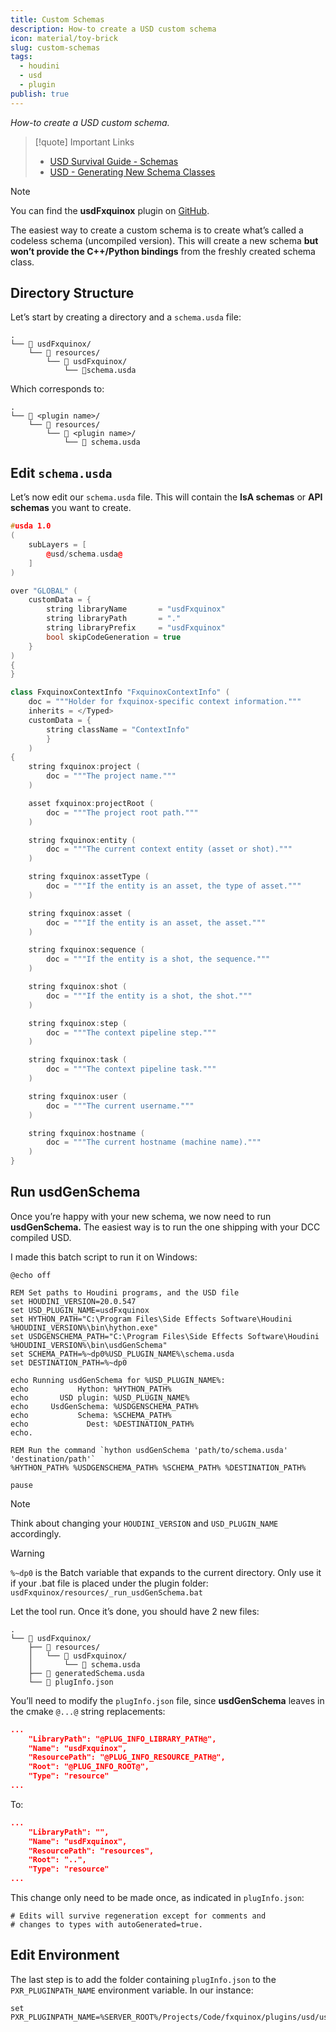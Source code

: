 ```yaml
---
title: Custom Schemas
description: How-to create a USD custom schema
icon: material/toy-brick
slug: custom-schemas
tags:
  - houdini
  - usd
  - plugin
publish: true
---
```


_How-to create a USD custom schema._

> [!quote] Important Links
> - [USD Survival Guide - Schemas](https://lucascheller.github.io/VFX-UsdSurvivalGuide/core/plugins/schemas.html)
> - [USD - Generating New Schema Classes](https://openusd.org/release/tut_generating_new_schema.html)

> [!note]
> You can find the **usdFxquinox** plugin on [GitHub](https://github.com/healkeiser/fxquinox/tree/main/plugins/usd/usdFxquinox).

The easiest way to create a custom schema is to create what’s called a codeless schema (uncompiled version). This will create a new schema **but won’t provide the C++/Python bindings** from the freshly created schema class.

## Directory Structure

Let’s start by creating a directory and a `schema.usda` file:

```title="Directory"
.
└── 📁 usdFxquinox/
    └── 📁 resources/
        └── 📁 usdFxquinox/
            └── 📄schema.usda
```

Which corresponds to:

```title="Directory"
.
└── 📁 <plugin name>/
    └── 📁 resources/
        └── 📁 <plugin name>/
            └── 📄 schema.usda
```

## Edit `schema.usda`

Let’s now edit our `schema.usda` file. This will contain the **IsA schemas** or **API schemas** you want to create.

``` c++ title="schema.usda"
#usda 1.0
(
    subLayers = [
        @usd/schema.usda@
    ]
)

over "GLOBAL" (
    customData = {
        string libraryName       = "usdFxquinox"
        string libraryPath       = "."
        string libraryPrefix     = "usdFxquinox"
        bool skipCodeGeneration = true
    }
)
{
}

class FxquinoxContextInfo "FxquinoxContextInfo" (
    doc = """Holder for fxquinox-specific context information."""
    inherits = </Typed>
    customData = {
        string className = "ContextInfo"
        }
    )
{
    string fxquinox:project (
        doc = """The project name."""
    )

    asset fxquinox:projectRoot (
        doc = """The project root path."""
    )

    string fxquinox:entity (
        doc = """The current context entity (asset or shot)."""
    )

    string fxquinox:assetType (
        doc = """If the entity is an asset, the type of asset."""
    )

    string fxquinox:asset (
        doc = """If the entity is an asset, the asset."""
    )

    string fxquinox:sequence (
        doc = """If the entity is a shot, the sequence."""
    )

    string fxquinox:shot (
        doc = """If the entity is a shot, the shot."""
    )

    string fxquinox:step (
        doc = """The context pipeline step."""
    )

    string fxquinox:task (
        doc = """The context pipeline task."""
    )

    string fxquinox:user (
        doc = """The current username."""
    )

    string fxquinox:hostname (
        doc = """The current hostname (machine name)."""
    )
}
```

## Run **usdGenSchema**

Once you’re happy with your new schema, we now need to run **usdGenSchema.** The easiest way is to run the one shipping with your DCC compiled USD.

I made this batch script to run it on Windows:

```shell title=".run_usdGenSchema.bat"
@echo off

REM Set paths to Houdini programs, and the USD file
set HOUDINI_VERSION=20.0.547
set USD_PLUGIN_NAME=usdFxquinox
set HYTHON_PATH="C:\Program Files\Side Effects Software\Houdini %HOUDINI_VERSION%\bin\hython.exe"
set USDGENSCHEMA_PATH="C:\Program Files\Side Effects Software\Houdini %HOUDINI_VERSION%\bin\usdGenSchema"
set SCHEMA_PATH=%~dp0%USD_PLUGIN_NAME%\schema.usda
set DESTINATION_PATH=%~dp0

echo Running usdGenSchema for %USD_PLUGIN_NAME%:
echo           Hython: %HYTHON_PATH%
echo       USD plugin: %USD_PLUGIN_NAME%
echo     UsdGenSchema: %USDGENSCHEMA_PATH%
echo           Schema: %SCHEMA_PATH%
echo             Dest: %DESTINATION_PATH%
echo.

REM Run the command `hython usdGenSchema 'path/to/schema.usda' 'destination/path'`
%HYTHON_PATH% %USDGENSCHEMA_PATH% %SCHEMA_PATH% %DESTINATION_PATH%

pause
```

> [!note]
> Think about changing your `HOUDINI_VERSION` and `USD_PLUGIN_NAME` accordingly.

> [!warning]
> `%~dp0` is the Batch variable that expands to the current directory. Only use it if your .bat file is placed under the plugin folder: `usdFxquinox/resources/_run_usdGenSchema.bat`

Let the tool run. Once it’s done, you should have 2 new files:

```hl_lines="6 7" title="Directory"
.
└── 📁 usdFxquinox/
    ├── 📁 resources/
    │   └── 📁 usdFxquinox/
    │       └── 📄 schema.usda
    ├── 📄 generatedSchema.usda
    └── 📄 plugInfo.json
```

You’ll need to modify the `plugInfo.json` file, since **usdGenSchema** leaves in the cmake `@...@` string replacements:

```json title="plugInfo.json" hl_lines="2 4 5"
...
    "LibraryPath": "@PLUG_INFO_LIBRARY_PATH@",
    "Name": "usdFxquinox",
    "ResourcePath": "@PLUG_INFO_RESOURCE_PATH@",
    "Root": "@PLUG_INFO_ROOT@",
    "Type": "resource"
...
```

To:

```json title="plugInfo.json" hl_lines="2 4 5"
...
	"LibraryPath": "",
	"Name": "usdFxquinox",
	"ResourcePath": "resources",
	"Root": "..",
	"Type": "resource"
...
```

This change only need to be made once, as indicated in `plugInfo.json`:

```title="plugInfo.json"
# Edits will survive regeneration except for comments and
# changes to types with autoGenerated=true.
```

## Edit Environment

The last step is to add the folder containing `plugInfo.json` to the `PXR_PLUGINPATH_NAME` environment variable. In our instance:

```shell
set PXR_PLUGINPATH_NAME=%SERVER_ROOT%/Projects/Code/fxquinox/plugins/usd/usdFxquinox/resources;%PXR_PLUGINPATH_NAME%
```


